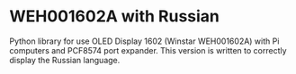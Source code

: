 # WEH001602A with Russian
Python library for use OLED Display 1602 (Winstar WEH001602A) with Pi computers and PCF8574 port expander. This version is written to correctly display the Russian language.
